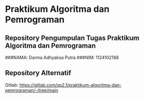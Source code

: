 # Praktikum Algoritma dan Pemrograman
## Repository Pengumpulan Tugas Praktikum Algoritma dan Pemrograman
###NAMA: Darma Adhyaksa Putra
###NIM: 1124102188

## Repository Alternatif
Gitlab: https://gitlab.com/sp2.1/praktikum-algoritma-dan-pemrograman/-/tree/main
